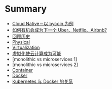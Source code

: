 # Summary


<!-- ex_nolevel -->

* [Cloud Native－以 bycoin 为例](README.md)
* [如何有机会成为下一个 Uber、Netflix、Airbnb?](next-giant.md)
* [回顾历史](history.md)
* [Physical](physical.md)
* [Virtualization](vz.md)
* [虚拟化使云计算成为可能](cloud.md)
* [monolithic vs microservices 1]
* [monolithic vs microservices 2]
* [Container](container.md)
* [Docker](docker.md)
* [Kubernetes 与 Docker 的关系](k8s-vs-docker.md)